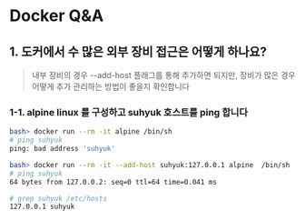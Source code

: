 # Docker Q&A

## 1. 도커에서 수 많은 외부 장비 접근은 어떻게 하나요?
> 내부 장비의 경우 --add-host 플래그를 통해 추가하면 되지만, 장비가 많은 경우 어떻게 추가 관리하는 방법이 좋을지 확인합니다

### 1-1. alpine linux 를 구성하고 suhyuk 호스트를 ping 합니다
```bash
bash> docker run --rm -it alpine /bin/sh 
# ping suhyuk
ping: bad address 'suhyuk'

bash> docker run --rm -it --add-host suhyuk:127.0.0.1 alpine  /bin/sh
# ping suhyuk
64 bytes from 127.0.0.2: seq=0 ttl=64 time=0.041 ms

# grep suhyuk /etc/hosts
127.0.0.1 suhyuk
```


